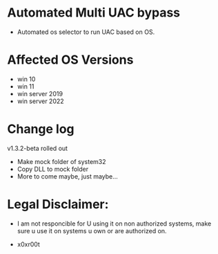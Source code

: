 # Automated Multi UAC bypass 

* Automated os selector to run UAC based on OS.

# Affected OS Versions

* win 10 
* win 11 
* win server 2019
* win server 2022
 
# Change log 
v1.3.2-beta rolled out

* Make mock folder of system32 
* Copy DLL to mock folder
* More to come maybe, just maybe...
 
# Legal Disclaimer: 
* I am not responcible for U using it on non authorized systems, make sure u use it on systems u own or are authorized on. 

* x0xr00t 


